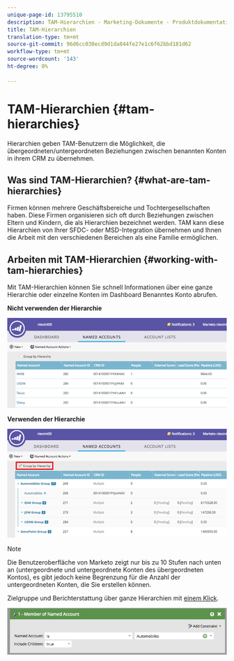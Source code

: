 ```yaml
---
unique-page-id: 13795510
description: TAM-Hierarchien - Marketing-Dokumente - Produktdokumentation
title: TAM-Hierarchien
translation-type: tm+mt
source-git-commit: 96d6cc030ecd9d1da844fe27e1c6f62bbd181d62
workflow-type: tm+mt
source-wordcount: '143'
ht-degree: 0%

---
```



# TAM-Hierarchien {#tam-hierarchies}

Hierarchien geben TAM-Benutzern die Möglichkeit, die übergeordneten/untergeordneten Beziehungen zwischen benannten Konten in ihrem CRM zu übernehmen.

## Was sind TAM-Hierarchien? {#what-are-tam-hierarchies}

Firmen können mehrere Geschäftsbereiche und Tochtergesellschaften haben. Diese Firmen organisieren sich oft durch Beziehungen zwischen Eltern und Kindern, die als Hierarchien bezeichnet werden. TAM kann diese Hierarchien von Ihrer SFDC- oder MSD-Integration übernehmen und Ihnen die Arbeit mit den verschiedenen Bereichen als eine Familie ermöglichen.

## Arbeiten mit TAM-Hierarchien {#working-with-tam-hierarchies}

Mit TAM-Hierarchien können Sie schnell Informationen über eine ganze Hierarchie oder einzelne Konten im Dashboard Benanntes Konto abrufen.

**Nicht verwenden der Hierarchie**

![](assets/before.png)

**Verwenden der Hierarchie**

![](assets/after.png)

>[!NOTE]
>
>Die Benutzeroberfläche von Marketo zeigt nur bis zu 10 Stufen nach unten an (untergeordnete und untergeordnete Konten des übergeordneten Kontos), es gibt jedoch keine Begrenzung für die Anzahl der untergeordneten Konten, die Sie erstellen können.

Zielgruppe und Berichterstattung über ganze Hierarchien mit [einem Klick](/help/marketo/product-docs/target-account-management/engage/account-filters.md#member-of-named-account).

![](assets/member.png)
